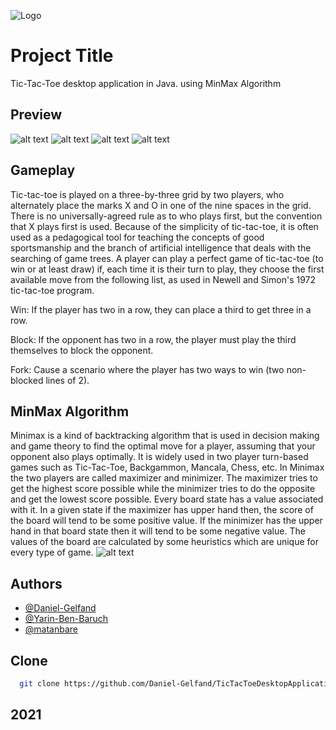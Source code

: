 

![Logo](https://www.linkpicture.com/q/facebook_cover_photo_1_1.png)


# Project Title
Tic-Tac-Toe desktop application in Java. using MinMax Algorithm



## Preview
![alt text](https://www.linkpicture.com/q/Screenshot_1_45.jpg)
![alt text](https://www.linkpicture.com/q/Screenshot_2_25.jpg)
![alt text](https://www.linkpicture.com/q/Screenshot_3_13.jpg)
![alt text](https://www.linkpicture.com/q/Screenshot_4_16.jpg)

## Gameplay
Tic-tac-toe is played on a three-by-three grid by two players, who alternately place the marks X and O in one of the nine spaces in the grid.
There is no universally-agreed rule as to who plays first, but the convention that X plays first is used.
Because of the simplicity of tic-tac-toe, it is often used as a pedagogical tool for teaching the concepts of good sportsmanship and the branch of artificial intelligence that deals with the searching of game trees.
A player can play a perfect game of tic-tac-toe (to win or at least draw) if, each time it is their turn to play, they choose the first available move from the following list, as used in Newell and Simon's 1972 tic-tac-toe program.

Win: If the player has two in a row, they can place a third to get three in a row.

Block: If the opponent has two in a row, the player must play the third themselves to block the opponent.

Fork: Cause a scenario where the player has two ways to win (two non-blocked lines of 2).

## MinMax Algorithm
Minimax is a kind of backtracking algorithm that is used in decision making and game theory to find the optimal move for a player, assuming that your opponent also plays optimally. It is widely used in two player turn-based games such as Tic-Tac-Toe, Backgammon, Mancala, Chess, etc.
In Minimax the two players are called maximizer and minimizer. The maximizer tries to get the highest score possible while the minimizer tries to do the opposite and get the lowest score possible.
Every board state has a value associated with it. In a given state if the maximizer has upper hand then, the score of the board will tend to be some positive value. If the minimizer has the upper hand in that board state then it will tend to be some negative value. The values of the board are calculated by some heuristics which are unique for every type of game.
![alt text](https://www.linkpicture.com/q/Game-tree-for-Tic-Tac-Toe-game-using-MiniMax-algorithm.png)

## Authors

- [@Daniel-Gelfand](https://github.com/Daniel-Gelfand)
- [@Yarin-Ben-Baruch](https://github.com/Yarin-Ben-Baruch)
- [@matanbare](https://github.com/matanbare)

## Clone 

```bash
  git clone https://github.com/Daniel-Gelfand/TicTacToeDesktopApplication.git
```

## 2021
